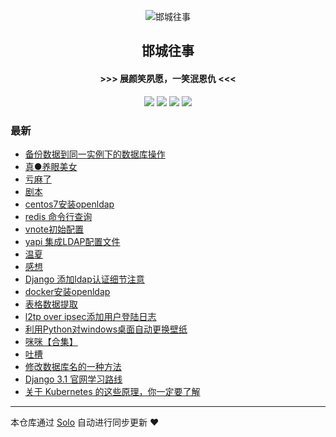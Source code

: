 <p align="center"><img alt="邯城往事" src="https://img.hacpai.com/file/2019/11/guohui-e67e7b3b.png"></p><h2 align="center">
邯城往事
</h2>

<h4 align="center">               >>>  展颜笑夙愿，一笑泯恩仇 <<<</h4>
<p align="center"><a title="邯城往事" target="_blank" href="https://github.com/cuijianzhe/solo-blog"><img src="https://img.shields.io/github/last-commit/cuijianzhe/solo-blog.svg?style=flat-square&color=FF9900"></a>
<a title="GitHub repo size in bytes" target="_blank" href="https://github.com/cuijianzhe/solo-blog"><img src="https://img.shields.io/github/repo-size/cuijianzhe/solo-blog.svg?style=flat-square"></a>
<a title="Solo Version" target="_blank" href="https://github.com/88250/solo/releases"><img src="https://img.shields.io/badge/solo-4.3.1-f1e05a.svg?style=flat-square&color=blueviolet"></a>
<a title="Hits" target="_blank" href="https://github.com/88250/hits"><img src="https://hits.b3log.org/cuijianzhe/solo-blog.svg"></a></p>

### 最新

* [备份数据到同一实例下的数据库操作](https://www.cjzshilong.cn/articles/2021/08/31/1630404108592.html)
* [真●养眼美女](https://www.cjzshilong.cn/articles/2021/08/14/1628936351415.html)
* [亏麻了](https://www.cjzshilong.cn/articles/2021/08/14/1628936325944.html)
* [剧本](https://www.cjzshilong.cn/articles/2021/07/01/1625127436405.html)
* [centos7安装openldap](https://www.cjzshilong.cn/articles/2021/04/15/1618476318412.html)
* [redis 命令行查询](https://www.cjzshilong.cn/articles/2021/04/03/1617425338282.html)
* [vnote初始配置](https://www.cjzshilong.cn/articles/2021/03/11/1615446222120.html)
* [yapi 集成LDAP配置文件](https://www.cjzshilong.cn/articles/2021/02/28/1614504777881.html)
* [温夏](https://www.cjzshilong.cn/articles/2021/01/31/1612104113027.html)
* [感想](https://www.cjzshilong.cn/articles/2021/01/28/1611838945032.html)
* [Django 添加ldap认证细节注意](https://www.cjzshilong.cn/articles/2020/12/26/1608967635869.html)
* [docker安装openldap](https://www.cjzshilong.cn/articles/2020/12/26/1608954669638.html)
* [表格数据提取](https://www.cjzshilong.cn/articles/2020/12/14/1607958685328.html)
* [l2tp over ipsec添加用户登陆日志](https://www.cjzshilong.cn/articles/2020/12/08/1607423165456.html)
* [利用Python对windows桌面自动更换壁纸](https://www.cjzshilong.cn/articles/2020/10/29/1603943265897.html)
* [咪咪【合集】](https://www.cjzshilong.cn/articles/2020/09/08/1599570901121.html)
* [吐槽](https://www.cjzshilong.cn/articles/2020/08/24/1598236925080.html)
* [修改数据库名的一种方法](https://www.cjzshilong.cn/articles/2020/08/23/1598183218602.html)
* [Django 3.1 官网学习路线](https://www.cjzshilong.cn/articles/2020/08/17/1597665317545.html)
* [关于 Kubernetes 的这些原理，你一定要了解](https://www.cjzshilong.cn/articles/2020/08/15/1597459617030.html)



---

本仓库通过 [Solo](https://github.com/88250/solo) 自动进行同步更新 ❤️ 